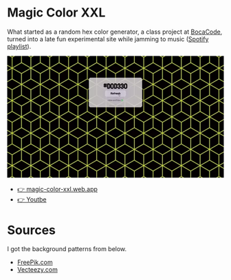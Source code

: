 # Magic Color XXL
What started as a random hex color generator, a class project at [BocaCode](https://bocacode.com), turned into a late fun experimental site while jamming to music ([Spotify playlist](https://open.spotify.com/playlist/4RuO5yX4bziAqTYEc3EM4w?si=6ffa673a347848ad)).

![Preview of Site](./images/readme.webp)

* [👉 magic-color-xxl.web.app](https://magic-color-xxl.web.app/)
* [👉 Youtbe](https://www.youtube.com/watch?v=fIWf74r5cnE)

# Sources
I got the background patterns from below.
* [FreePik.com](https://www.freepik.com/free-photos-vectors/seamless-pattern)
* [Vecteezy.com](https://www.vecteezy.com/png/1209782-square-pattern)